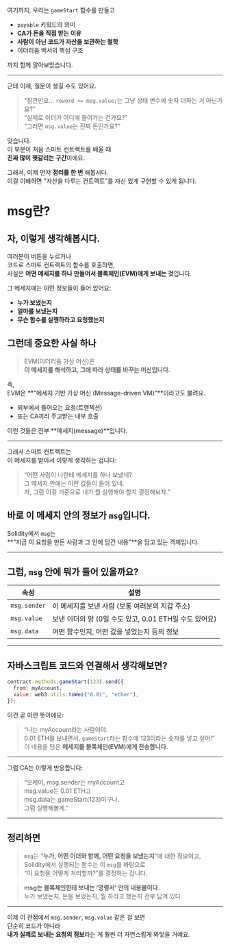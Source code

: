 여기까지, 우리는 `gameStart` 함수를 만들고

- `payable` 키워드의 의미
- **CA가 돈을 직접 받는 이유**
- **사람이 아닌 코드가 자산을 보관하는 철학**
- 이더리움 백서의 핵심 구조

까지 함께 알아보았습니다.

---

근데 이제, 질문이 생길 수도 있어요.

> “잠깐만요… `reword += msg.value;`는 그냥 상태 변수에 숫자 더하는 거 아닌가요?”  
> “실제로 이더가 어디에 들어가는 건가요?”  
> “그러면 `msg.value`는 진짜 돈인가요?”

맞습니다.  
이 부분이 처음 스마트 컨트랙트를 배울 때  
**진짜 많이 헷갈리는 구간**이에요.

그래서, 이제 먼저 **정리를 한 번** 해봅시다.  
이걸 이해하면 "자산을 다루는 컨트랙트"를 자신 있게 구현할 수 있게 됩니다.

# msg란?

## 자, 이렇게 생각해봅시다.

여러분이 버튼을 누르거나  
코드로 스마트 컨트랙트의 함수를 호출하면,  
사실은 **어떤 메세지를 하나 만들어서 블록체인(EVM)에게 보내는 것**입니다.

그 메세지에는 이런 정보들이 들어 있어요:

- **누가 보냈는지**
- **얼마를 보냈는지**
- **무슨 함수를 실행하라고 요청했는지**

## 그런데 중요한 사실 하나

> EVM(이더리움 가상 머신)은  
> **이 메세지를 해석하고, 그에 따라 상태를 바꾸는 머신입니다.**

즉,  
EVM은 **"메세지 기반 가상 머신 (Message-driven VM)"**이라고도 불려요.

- 외부에서 들어오는 요청(트랜잭션)
- 또는 CA끼리 주고받는 내부 호출

이런 것들은 전부 **메세지(message)**입니다.

---

그래서 스마트 컨트랙트는  
이 메세지를 받아서 이렇게 생각하는 겁니다:

> “어떤 사람이 나한테 메세지를 하나 보냈네?  
> 그 메세지 안에는 이런 값들이 들어 있네.  
> 자, 그럼 이걸 기준으로 내가 뭘 실행해야 할지 결정해보자.”

## 바로 이 메세지 안의 정보가 `msg`입니다.

Solidity에서 `msg`는  
**“지금 이 요청을 만든 사람과 그 안에 담긴 내용”**을 담고 있는 객체입니다.

---

## 그럼, `msg` 안에 뭐가 들어 있을까요?

| 속성         | 설명                                                   |
| ------------ | ------------------------------------------------------ |
| `msg.sender` | 이 메세지를 보낸 사람 (보통 여러분의 지갑 주소)        |
| `msg.value`  | 보낸 이더의 양 (0일 수도 있고, 0.01 ETH일 수도 있어요) |
| `msg.data`   | 어떤 함수인지, 어떤 값을 넣었는지 등의 정보            |

---

## 자바스크립트 코드와 연결해서 생각해보면?

```js
contract.methods.gameStart(123).send({
  from: myAccount,
  value: web3.utils.toWei("0.01", "ether"),
});
```

이건 곧 이런 뜻이에요:

> “나는 myAccount라는 사람이야.  
> 0.01 ETH를 보내면서, `gameStart`라는 함수에 123이라는 숫자를 넣고 싶어!”  
> 이 내용을 담은 **메세지를 블록체인(EVM)에게 전송합니다.**

---

그럼 CA는 이렇게 반응합니다:

> “오케이, msg.sender는 myAccount고  
> msg.value는 0.01 ETH고  
> msg.data는 gameStart(123)이구나.  
> 그럼 실행해볼게.”

---

## 정리하면

> `msg`는 “**누가, 어떤 이더와 함께, 어떤 요청을 보냈는지**”에 대한 정보이고,  
> Solidity에서 실행되는 함수는 이 `msg`를 바탕으로  
> “이 요청을 어떻게 처리할까?”를 결정하는 겁니다.

> **msg는 블록체인한테 보내는 ‘명령서’ 안의 내용물이다.**  
> 누가 보냈는지, 돈을 보냈는지, 뭘 하라고 했는지 전부 담겨 있다.

---

이제 이 관점에서 `msg.sender`, `msg.value` 같은 걸 보면  
단순히 코드가 아니라  
**내가 실제로 보내는 요청의 정보**라는 게 훨씬 더 자연스럽게 와닿을 거예요.
